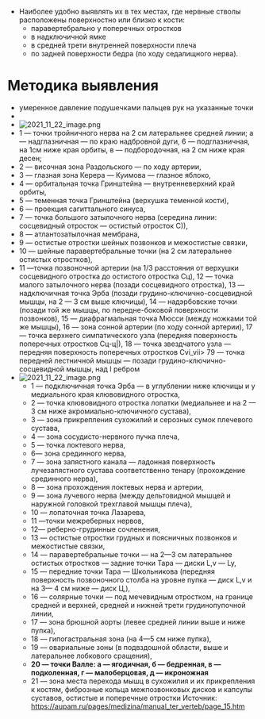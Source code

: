 - Наиболее удобно выявлять их в тех местах, где нервные стволы расположены поверхностно или близко к кости:
	- паравертебрально у поперечных отростков
	- в надключичной ямке
	- в средней трети внутренней поверхности плеча
	- по задней поверхности бедра (по ходу седалищного нерва).
# Методика выявления
- умеренное давление подушечками пальцев рук на указанные точки
-
- ![2021_11_22_image.png](https://cdn.logseq.com/%2F90d07cd0-0c20-405f-b80f-bbc874a0823a07875097-ef35-4a7c-8fbc-876e3d59c8ce2021_11_22_image.png?Expires=4791196330&Signature=eSCwbzwDOIXlQ5xVJQ~ERdxbO0qLPeE0Ozj5pApkW0DvQ0gocjF6fT7dSWc0EkoXdHlAtCV-CAvXf3HjUwa5EV4PzMgYP88DenrMxDDgbXVeH0rLxL~JKDvprZclJ8KdaGSyCddgqpCf11XkE7SjS72cI~kUbmXErdH4q~7FCvmYSCa5rPLfUa8M0tTkjJ43UIntoshsfFA6WK7Sb2yZaglPagsr066sDUQxRWJFi03YujAQ27Wbxbxr9RH-TN~OMlL-BTsR5oBxsO0lL21S0345T8DLngrDkJpAJ81fYx5cOrYbAOwyd3l0g-YCEIhBj0etbgJ7TcBZfYIwdxTjyg__&Key-Pair-Id=APKAJE5CCD6X7MP6PTEA)
- 1 — точки тройничного нерва на 2 см латеральнее средней линии; а — надглазничная — по краю надбровной дуги, 6 — подглазничная, на 1см ниже края орбиты, в — подбородочная, на 2 см ниже края десен;
- 2 — височная зона Раздольского — по ходу артерии,
- 3 — глазная зона Керера — Куимова — глазное яблоко,
- 4 — орбитальная точка Гринштейна — внутренневерхний край орбиты,
- 5 — теменная точка Гринштейна (верхушка теменной кости),
- 6 — проекция сагиттального синуса,
- 7 — точка большого затылочного нерва (середина линии: сосцевидный отросток — остистый отросток С)),
- 8 — атлантозатылочная мембрана,
- 9 — остистые отростки шейных позвонков и межостистые связки,
- 10 — шейные паравертебральные точки (на 2 см латеральнее остистых отростков),
- 11 —точка позвоночной артерии (на 1/3 расстояния от верхушки сосцевидного отростка до остистого отростка Сц), 12 — точка малого затылочного нерва (позади сосцевидного отростка), 13 — надключичная точка Эрба (позади грудино-ключично-сосцевидной мышцы, на 2 — 3 см выше ключицы), 14 — надэрбовские точки (позади той же мышцы, по передне-боковой поверхности позвонков), 15 — диафрагмальная точка Мюсси (между ножками той же мышцы), 16 — зона сонной артерии (по ходу сонной артерии), 17 — точка верхнего симпатического узла (передняя поверхность поперечных отростков Сц-ц|), 18 — точка звездчатого узла — передняя поверхность поперечных отростков Cvi_vii> 79 — точка передней лестничной мышцы — позади грудино-ключично-сосцевидной мышцы, над I ребром
- ![2021_11_22_image.png](https://cdn.logseq.com/%2F90d07cd0-0c20-405f-b80f-bbc874a0823a635ba8f4-a1bc-468c-a143-61adea3a31c42021_11_22_image.png?Expires=4791196306&Signature=korJHNdtXt8hPWl8NgPKItY1yweajNktXbgSKNVzsZJnSNnBA5djOVbPMWbaSXpMs~wM2I4JSttcWC6PXDkvHWlrzW9Mw9cg-EBDxS4jwxs4WxJqOgfTA9onI~NdLYlSJwIDWzrB9yKMSIHCeIRZgxOWCJJz6h62MsNiZ7KssqOAc1cieazUr60IaTK5b~8e21MEyaqYC0odFLO1XWTx72cnXoliFqxXSZ02GzUMw-~TXU-jpQNPpw7xKRuM5mOtKFkHfrTVK2QYJr08v7pfx4yxBYrp9pD1ikypp6xpEcQTRrPsVGSpcxXoprxSe3xeo3kJRoyqZTGxeiG967koRQ__&Key-Pair-Id=APKAJE5CCD6X7MP6PTEA)
	- 1 — подключичная точка Эрба — в углублении ниже ключицы и у медиального края клювовидного отростка,
	- 2 — точка клювовидного отростка лопатки (медиальнее и на 2 — 3 см ниже акромиально-ключичного сустава),
	- 3 — зона прикрепления сухожилий и серозных сумок плечевого сустава,
	- 4 — зона сосудисто-нервного пучка плеча,
	- 5 — точка локтевого нерва,
	- 6— зона срединного нерва,
	- 7 — зона запястного канала — ладонная поверхность лучезапястного сустава соответственно тенару (прохождение срединного нерва),
	- 8 — зона прохождения локтевых нерва и артерии,
	- 9 — зона лучевого нерва (между дельтовидной мышцей и наружной головкой трехглавой мышцы плеча),
	- 10 — лопаточная точка Лазарева,
	- 11 —точки межреберных нервов,
	- 12— реберно-грудинные сочленения,
	- 13 — остистые отростки грудных и поясничных позвонков и межостистые связки,
	- 14 — паравертебральные точки — на 2—3 см латеральнее остистых отростков — задние точки Тара — диски L,v — Ly,
	- 15 — передние точки Тара — Школьникова (передняя поверхность позвоночного столба на уровне пупка — диск L,v и на 3— 4 см ниже — диск Ц,),
	- 16 — солярные точки — под мечевидным отростком, на границе средней и верхней, средней и нижней трети грудинопупочной линии,
	- 17 — зона брюшной аорты (левее средней линии выше и ниже пупка),
	- 18 — гипогастральная зона (на 4—5 см ниже пупка),
	- 19 — овариальные зоны (в подвздошной области, выше и латеральнее лобкового сращения),
	- **20 — точки Валле: а — ягодичная, б — бедренная, в — подколенная, г — малоберцовая, д — икроножная**
	- 21 — зона места перехода мышц в сухожилия и их прикрепления к костям, фиброзные кольца межпозвонковых дисков и капсулы суставов, остистые и поперечные отростки
	  Источник: https://aupam.ru/pages/medizina/manual_ter_verteb/page_15.htm